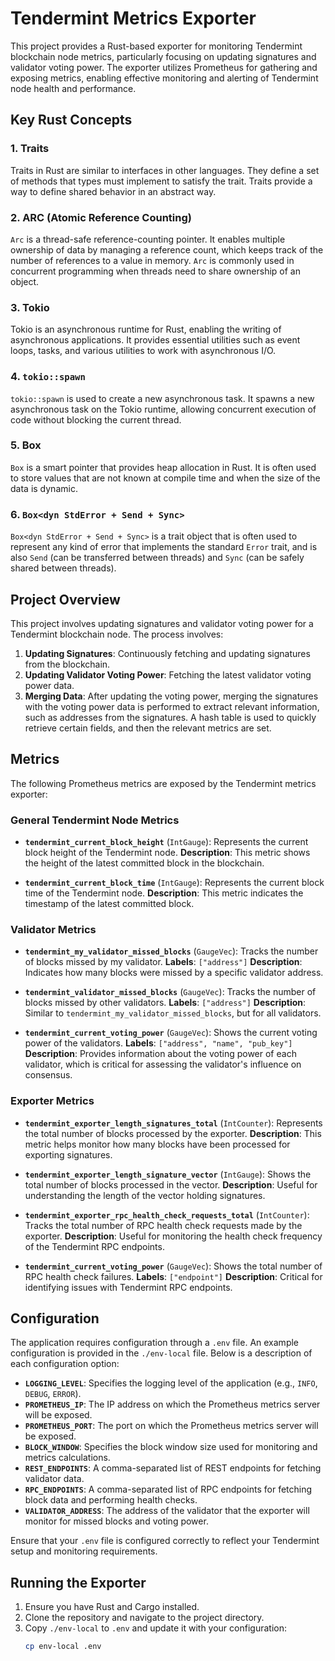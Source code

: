 # Tendermint Metrics Exporter

This project provides a Rust-based exporter for monitoring Tendermint blockchain node metrics, particularly focusing on updating signatures and validator voting power. The exporter utilizes Prometheus for gathering and exposing metrics, enabling effective monitoring and alerting of Tendermint node health and performance.

## Key Rust Concepts

### 1. Traits
Traits in Rust are similar to interfaces in other languages. They define a set of methods that types must implement to satisfy the trait. Traits provide a way to define shared behavior in an abstract way.

### 2. ARC (Atomic Reference Counting)
`Arc` is a thread-safe reference-counting pointer. It enables multiple ownership of data by managing a reference count, which keeps track of the number of references to a value in memory. `Arc` is commonly used in concurrent programming when threads need to share ownership of an object.

### 3. Tokio
Tokio is an asynchronous runtime for Rust, enabling the writing of asynchronous applications. It provides essential utilities such as event loops, tasks, and various utilities to work with asynchronous I/O.

### 4. `tokio::spawn`
`tokio::spawn` is used to create a new asynchronous task. It spawns a new asynchronous task on the Tokio runtime, allowing concurrent execution of code without blocking the current thread.

### 5. Box
`Box` is a smart pointer that provides heap allocation in Rust. It is often used to store values that are not known at compile time and when the size of the data is dynamic.

### 6. `Box<dyn StdError + Send + Sync>`
`Box<dyn StdError + Send + Sync>` is a trait object that is often used to represent any kind of error that implements the standard `Error` trait, and is also `Send` (can be transferred between threads) and `Sync` (can be safely shared between threads).

## Project Overview

This project involves updating signatures and validator voting power for a Tendermint blockchain node. The process involves:

1. **Updating Signatures**: Continuously fetching and updating signatures from the blockchain.
2. **Updating Validator Voting Power**: Fetching the latest validator voting power data.
3. **Merging Data**: After updating the voting power, merging the signatures with the voting power data is performed to extract relevant information, such as addresses from the signatures. A hash table is used to quickly retrieve certain fields, and then the relevant metrics are set.

## Metrics

The following Prometheus metrics are exposed by the Tendermint metrics exporter:

### General Tendermint Node Metrics

- **`tendermint_current_block_height`** (`IntGauge`):
  Represents the current block height of the Tendermint node.
  **Description**: This metric shows the height of the latest committed block in the blockchain.

- **`tendermint_current_block_time`** (`IntGauge`):
  Represents the current block time of the Tendermint node.
  **Description**: This metric indicates the timestamp of the latest committed block.

### Validator Metrics

- **`tendermint_my_validator_missed_blocks`** (`GaugeVec`):
  Tracks the number of blocks missed by my validator.
  **Labels**: `["address"]`
  **Description**: Indicates how many blocks were missed by a specific validator address.

- **`tendermint_validator_missed_blocks`** (`GaugeVec`):
  Tracks the number of blocks missed by other validators.
  **Labels**: `["address"]`
  **Description**: Similar to `tendermint_my_validator_missed_blocks`, but for all validators.

- **`tendermint_current_voting_power`** (`GaugeVec`):
  Shows the current voting power of the validators.
  **Labels**: `["address", "name", "pub_key"]`
  **Description**: Provides information about the voting power of each validator, which is critical for assessing the validator's influence on consensus.

### Exporter Metrics

- **`tendermint_exporter_length_signatures_total`** (`IntCounter`):
  Represents the total number of blocks processed by the exporter.
  **Description**: This metric helps monitor how many blocks have been processed for exporting signatures.

- **`tendermint_exporter_length_signature_vector`** (`IntGauge`):
  Shows the total number of blocks processed in the vector.
  **Description**: Useful for understanding the length of the vector holding signatures.

- **`tendermint_exporter_rpc_health_check_requests_total`** (`IntCounter`):
  Tracks the total number of RPC health check requests made by the exporter.
  **Description**: Useful for monitoring the health check frequency of the Tendermint RPC endpoints.

- **`tendermint_current_voting_power`** (`GaugeVec`):
  Shows the total number of RPC health check failures.
  **Labels**: `["endpoint"]`
  **Description**: Critical for identifying issues with Tendermint RPC endpoints.

## Configuration

The application requires configuration through a `.env` file. An example configuration is provided in the `./env-local` file. Below is a description of each configuration option:

- **`LOGGING_LEVEL`**: Specifies the logging level of the application (e.g., `INFO`, `DEBUG`, `ERROR`).
- **`PROMETHEUS_IP`**: The IP address on which the Prometheus metrics server will be exposed.
- **`PROMETHEUS_PORT`**: The port on which the Prometheus metrics server will be exposed.
- **`BLOCK_WINDOW`**: Specifies the block window size used for monitoring and metrics calculations.
- **`REST_ENDPOINTS`**: A comma-separated list of REST endpoints for fetching validator data.
- **`RPC_ENDPOINTS`**: A comma-separated list of RPC endpoints for fetching block data and performing health checks.
- **`VALIDATOR_ADDRESS`**: The address of the validator that the exporter will monitor for missed blocks and voting power.

Ensure that your `.env` file is configured correctly to reflect your Tendermint setup and monitoring requirements.

## Running the Exporter

1. Ensure you have Rust and Cargo installed.
2. Clone the repository and navigate to the project directory.
3. Copy `./env-local` to `.env` and update it with your configuration:
   ```bash
   cp env-local .env
   ```
